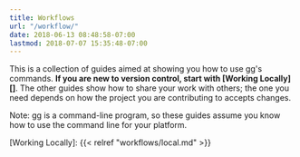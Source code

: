 ```yaml
---
title: Workflows
url: "/workflow/"
date: 2018-06-13 08:48:58-07:00
lastmod: 2018-07-07 15:35:48-07:00
---
```


This is a collection of guides aimed at showing you how to use gg's commands.
**If you are new to version control, start with [Working Locally][]**. The other
guides show how to share your work with others; the one you need depends on how
the project you are contributing to accepts changes.

Note: gg is a command-line program, so these guides assume you know how to use
the command line for your platform.

[Working Locally]: {{< relref "workflows/local.md" >}}
